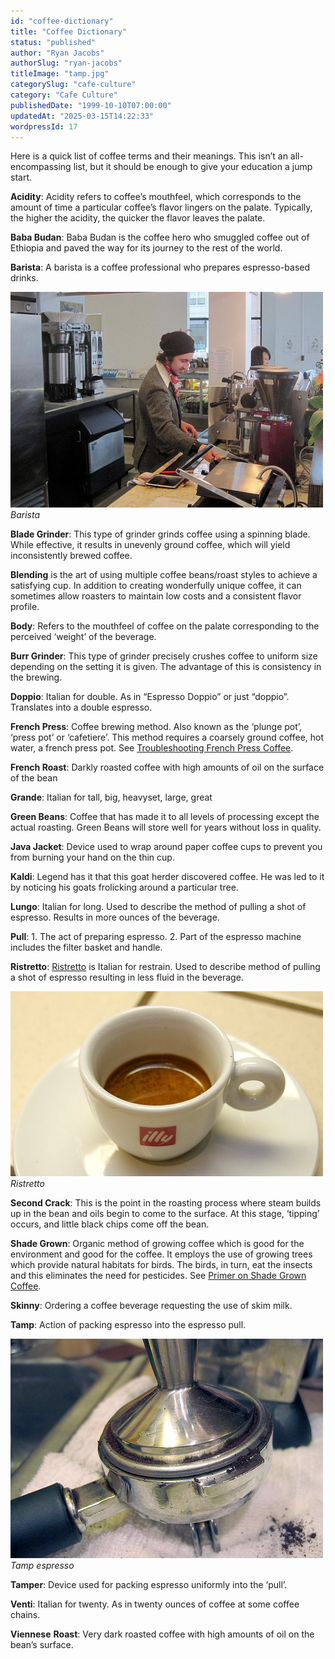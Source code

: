 ```yaml
---
id: "coffee-dictionary"
title: "Coffee Dictionary"
status: "published"
author: "Ryan Jacobs"
authorSlug: "ryan-jacobs"
titleImage: "tamp.jpg"
categorySlug: "cafe-culture"
category: "Cafe Culture"
publishedDate: "1999-10-10T07:00:00"
updatedAt: "2025-03-15T14:22:33"
wordpressId: 17
---
```


Here is a quick list of coffee terms and their meanings. This isn’t an all-encompassing list, but it should be enough to give your education a jump start.

**Acidity**: Acidity refers to coffee’s mouthfeel, which corresponds to the amount of time a particular coffee’s flavor lingers on the palate. Typically, the higher the acidity, the quicker the flavor leaves the palate.

**Baba Budan**: Baba Budan is the coffee hero who smuggled coffee out of Ethiopia and paved the way for its journey to the rest of the world.

**Barista**: A barista is a coffee professional who prepares espresso-based drinks.

![barista](barista1.jpg)  
*Barista*

**Blade Grinder**: This type of grinder grinds coffee using a spinning blade. While effective, it results in unevenly ground coffee, which will yield inconsistently brewed coffee.

**Blending** is the art of using multiple coffee beans/roast styles to achieve a satisfying cup. In addition to creating wonderfully unique coffee, it can sometimes allow roasters to maintain low costs and a consistent flavor profile.

**Body**: Refers to the mouthfeel of coffee on the palate corresponding to the perceived ‘weight’ of the beverage.

**Burr Grinder**: This type of grinder precisely crushes coffee to uniform size depending on the setting it is given. The advantage of this is consistency in the brewing.

**Doppio**: Italian for double. As in “Espresso Doppio” or just “doppio”. Translates into a double espresso.

**French Press**: Coffee brewing method. Also known as the ‘plunge pot’, ‘press pot’ or ‘cafetiere’. This method requires a coarsely ground coffee, hot water, a french press pot. See [Troubleshooting French Press Coffee](http://ineedcoffee.com/troubleshooting-french-press-coffee/).

**French Roast**: Darkly roasted coffee with high amounts of oil on the surface of the bean

**Grande**: Italian for tall, big, heavyset, large, great

**Green Beans**: Coffee that has made it to all levels of processing except the actual roasting. Green Beans will store well for years without loss in quality.

**Java Jacket**: Device used to wrap around paper coffee cups to prevent you from burning your hand on the thin cup.

**Kaldi**: Legend has it that this goat herder discovered coffee. He was led to it by noticing his goats frolicking around a particular tree.

**Lungo**: Italian for long. Used to describe the method of pulling a shot of espresso. Results in more ounces of the beverage.

**Pull**: 1. The act of preparing espresso. 2. Part of the espresso machine includes the filter basket and handle.

**Ristretto**: [Ristretto](http://ineedcoffee.com/ristretto-rant/) is Italian for restrain. Used to describe method of pulling a shot of espresso resulting in less fluid in the beverage.

![ristretto](ristretto.jpg)  
*Ristretto*

**Second Crack**: This is the point in the roasting process where steam builds up in the bean and oils begin to come to the surface. At this stage, ‘tipping’ occurs, and little black chips come off the bean.

**Shade Grown**: Organic method of growing coffee which is good for the environment and good for the coffee. It employs the use of growing trees which provide natural habitats for birds. The birds, in turn, eat the insects and this eliminates the need for pesticides. See [Primer on Shade Grown Coffee](http://ineedcoffee.com/primer-on-shade-grown-coffee/).

**Skinny**: Ordering a coffee beverage requesting the use of skim milk.

**Tamp**: Action of packing espresso into the espresso pull.

![tamp](tamp.jpg)  
*Tamp espresso*

**Tamper**: Device used for packing espresso uniformly into the ‘pull’.

**Venti**: Italian for twenty. As in twenty ounces of coffee at some coffee chains.

**Viennese** **Roast**: Very dark roasted coffee with high amounts of oil on the bean’s surface.